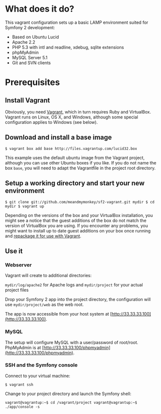 # What does it do?

This vagrant configuration sets up a basic LAMP environment suited for Symfony 2 development:

* Based on Ubuntu Lucid
* Apache 2.2
* PHP 5.3 with intl and readline, xdebug, sqlite extensions
* phpMyAdmin
* MySQL Server 5.1
* Git and SVN clients

# Prerequisites

## Install Vagrant

Obviously, you need [Vagrant](http://www.vagrantup.com/), which in turn requires Ruby and VirtualBox. Vagrant runs on Linux, OS X, and Windows, although some special configuration applies to Windows (see below).

## Download and install a base image

`$ vagrant box add base http://files.vagrantup.com/lucid32.box`

This example uses the default ubuntu image from the Vagrant project, although you can use other Ubuntu boxes if you like. If you do not name the box `base`, you will need to adapt the Vagrantfile in the project root directory.

## Setup a working directory and start your new environment

`$ git clone git://github.com/meandmymonkey/sf2-vagrant.git mydir
$ cd mydir
$ vagrant up`

Depending on the versions of the box and your VirtualBox installation, you might see a notice that the guest additions of the box do not match the version of VirtualBox you are using. If you encounter any problems, you might want to install up to date guest additions on your box once running and [repackage it for use with Vagrant](http://vagrantup.com/docs/getting-started/packaging.html).

## Use it

### Webserver

Vagrant will create to additional directories:

`mydir/log/apache2` for Apache logs and `mydir/project` for your actual project files

Drop your Symfony 2 app into the project directory, the configuration will use `mydir/project/web` as the web root.

The app is now accessible from your host system at [http://33.33.33.100](http://33.33.33.100).

### MySQL

The setup will configure MySQL with a user/password of root/root. PhpMyAdmin is at [http://33.33.33.100/phpmyadmin](http://33.33.33.100/phpmyadmin).

### SSH and the Symfony console

Connect to your virtual machine:

`$ vagrant ssh`

Change to your project directory and launch the Symfony shell:

`vagrant@vagrantup:~$ cd /vagrant/project
vagrant@vagrantup:~$ ./app/console -s`



